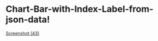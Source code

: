# Chart-Bar-with-Index-Label-from-json-data!

[Screenshot (43)](https://github.com/ankki457/Chart-Bar-with-Index-Label-from-json-data/assets/130775560/c8db3be2-3338-4e6f-8f9c-59e856db5158)

